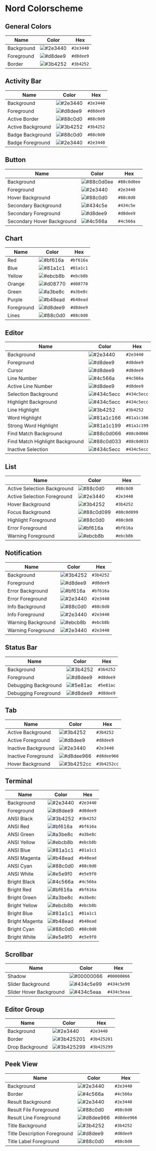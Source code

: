 # Nord Colorscheme

## General Colors

| Name               | Color     | Hex     |
|--------------------|-----------|---------|
| Background         | ![#2e3440](https://via.placeholder.com/15/2e3440/000000?text=+) | `#2e3440` |
| Foreground         | ![#d8dee9](https://via.placeholder.com/15/d8dee9/000000?text=+) | `#d8dee9` |
| Border             | ![#3b4252](https://via.placeholder.com/15/3b4252/000000?text=+) | `#3b4252` |

## Activity Bar

| Name                                   | Color     | Hex     |
|----------------------------------------|-----------|---------|
| Background                             | ![#2e3440](https://via.placeholder.com/15/2e3440/000000?text=+) | `#2e3440` |
| Foreground                             | ![#d8dee9](https://via.placeholder.com/15/d8dee9/000000?text=+) | `#d8dee9` |
| Active Border                          | ![#88c0d0](https://via.placeholder.com/15/88c0d0/000000?text=+) | `#88c0d0` |
| Active Background                      | ![#3b4252](https://via.placeholder.com/15/3b4252/000000?text=+) | `#3b4252` |
| Badge Background                       | ![#88c0d0](https://via.placeholder.com/15/88c0d0/000000?text=+) | `#88c0d0` |
| Badge Foreground                       | ![#2e3440](https://via.placeholder.com/15/2e3440/000000?text=+) | `#2e3440` |

## Button

| Name                               | Color     | Hex     |
|------------------------------------|-----------|---------|
| Background                         | ![#88c0d0ee](https://via.placeholder.com/15/88c0d0ee/000000?text=+) | `#88c0d0ee` |
| Foreground                         | ![#2e3440](https://via.placeholder.com/15/2e3440/000000?text=+) | `#2e3440` |
| Hover Background                   | ![#88c0d0](https://via.placeholder.com/15/88c0d0/000000?text=+) | `#88c0d0` |
| Secondary Background                | ![#434c5e](https://via.placeholder.com/15/434c5e/000000?text=+) | `#434c5e` |
| Secondary Foreground                | ![#d8dee9](https://via.placeholder.com/15/d8dee9/000000?text=+) | `#d8dee9` |
| Secondary Hover Background          | ![#4c566a](https://via.placeholder.com/15/4c566a/000000?text=+) | `#4c566a` |

## Chart

| Name                        | Color     | Hex     |
|-----------------------------|-----------|---------|
| Red                         | ![#bf616a](https://via.placeholder.com/15/bf616a/000000?text=+) | `#bf616a` |
| Blue                        | ![#81a1c1](https://via.placeholder.com/15/81a1c1/000000?text=+) | `#81a1c1` |
| Yellow                      | ![#ebcb8b](https://via.placeholder.com/15/ebcb8b/000000?text=+) | `#ebcb8b` |
| Orange                      | ![#d08770](https://via.placeholder.com/15/d08770/000000?text=+) | `#d08770` |
| Green                       | ![#a3be8c](https://via.placeholder.com/15/a3be8c/000000?text=+) | `#a3be8c` |
| Purple                      | ![#b48ead](https://via.placeholder.com/15/b48ead/000000?text=+) | `#b48ead` |
| Foreground                  | ![#d8dee9](https://via.placeholder.com/15/d8dee9/000000?text=+) | `#d8dee9` |
| Lines                       | ![#88c0d0](https://via.placeholder.com/15/88c0d0/000000?text=+) | `#88c0d0` |

## Editor

| Name                             | Color     | Hex     |
|----------------------------------|-----------|---------|
| Background                       | ![#2e3440](https://via.placeholder.com/15/2e3440/000000?text=+) | `#2e3440` |
| Foreground                       | ![#d8dee9](https://via.placeholder.com/15/d8dee9/000000?text=+) | `#d8dee9` |
| Cursor                           | ![#d8dee9](https://via.placeholder.com/15/d8dee9/000000?text=+) | `#d8dee9` |
| Line Number                      | ![#4c566a](https://via.placeholder.com/15/4c566a/000000?text=+) | `#4c566a` |
| Active Line Number               | ![#d8dee9](https://via.placeholder.com/15/d8dee9/000000?text=+) | `#d8dee9` |
| Selection Background             | ![#434c5ecc](https://via.placeholder.com/15/434c5ecc/000000?text=+) | `#434c5ecc` |
| Highlight Background             | ![#434c5ecc](https://via.placeholder.com/15/434c5ecc/000000?text=+) | `#434c5ecc` |
| Line Highlight                   | ![#3b4252](https://via.placeholder.com/15/3b4252/000000?text=+) | `#3b4252` |
| Word Highlight                   | ![#81a1c166](https://via.placeholder.com/15/81a1c166/000000?text=+) | `#81a1c166` |
| Strong Word Highlight            | ![#81a1c199](https://via.placeholder.com/15/81a1c199/000000?text=+) | `#81a1c199` |
| Find Match Background            | ![#88c0d066](https://via.placeholder.com/15/88c0d066/000000?text=+) | `#88c0d066` |
| Find Match Highlight Background  | ![#88c0d033](https://via.placeholder.com/15/88c0d033/000000?text=+) | `#88c0d033` |
| Inactive Selection               | ![#434c5ecc](https://via.placeholder.com/15/434c5ecc/000000?text=+) | `#434c5ecc` |

## List

| Name                           | Color     | Hex     |
|--------------------------------|-----------|---------|
| Active Selection Background    | ![#88c0d0](https://via.placeholder.com/15/88c0d0/000000?text=+) | `#88c0d0` |
| Active Selection Foreground    | ![#2e3440](https://via.placeholder.com/15/2e3440/000000?text=+) | `#2e3440` |
| Hover Background               | ![#3b4252](https://via.placeholder.com/15/3b4252/000000?text=+) | `#3b4252` |
| Focus Background               | ![#88c0d099](https://via.placeholder.com/15/88c0d099/000000?text=+) | `#88c0d099` |
| Highlight Foreground           | ![#88c0d0](https://via.placeholder.com/15/88c0d0/000000?text=+) | `#88c0d0` |
| Error Foreground               | ![#bf616a](https://via.placeholder.com/15/bf616a/000000?text=+) | `#bf616a` |
| Warning Foreground             | ![#ebcb8b](https://via.placeholder.com/15/ebcb8b/000000?text=+) | `#ebcb8b` |

## Notification

| Name                           | Color     | Hex     |
|--------------------------------|-----------|---------|
| Background                     | ![#3b4252](https://via.placeholder.com/15/3b4252/000000?text=+) | `#3b4252` |
| Foreground                     | ![#d8dee9](https://via.placeholder.com/15/d8dee9/000000?text=+) | `#d8dee9` |
| Error Background               | ![#bf616a](https://via.placeholder.com/15/bf616a/000000?text=+) | `#bf616a` |
| Error Foreground               | ![#2e3440](https://via.placeholder.com/15/2e3440/000000?text=+) | `#2e3440` |
| Info Background                | ![#88c0d0](https://via.placeholder.com/15/88c0d0/000000?text=+) | `#88c0d0` |
| Info Foreground                | ![#2e3440](https://via.placeholder.com/15/2e3440/000000?text=+) | `#2e3440` |
| Warning Background             | ![#ebcb8b](https://via.placeholder.com/15/ebcb8b/000000?text=+) | `#ebcb8b` |
| Warning Foreground             | ![#2e3440](https://via.placeholder.com/15/2e3440/000000?text=+) | `#2e3440` |

## Status Bar

| Name                           | Color     | Hex     |
|--------------------------------|-----------|---------|
| Background                     | ![#3b4252](https://via.placeholder.com/15/3b4252/000000?text=+) | `#3b4252` |
| Foreground                     | ![#d8dee9](https://via.placeholder.com/15/d8dee9/000000?text=+) | `#d8dee9` |
| Debugging Background           | ![#5e81ac](https://via.placeholder.com/15/5e81ac/000000?text=+) | `#5e81ac` |
| Debugging Foreground           | ![#d8dee9](https://via.placeholder.com/15/d8dee9/000000?text=+) | `#d8dee9` |

## Tab

| Name                            | Color     | Hex     |
|---------------------------------|-----------|---------|
| Active Background               | ![#3b4252](https://via.placeholder.com/15/3b4252/000000?text=+) | `#3b4252` |
| Active Foreground               | ![#d8dee9](https://via.placeholder.com/15/d8dee9/000000?text=+) | `#d8dee9` |
| Inactive Background             | ![#2e3440](https://via.placeholder.com/15/2e3440/000000?text=+) | `#2e3440` |
| Inactive Foreground             | ![#d8dee966](https://via.placeholder.com/15/d8dee966/000000?text=+) | `#d8dee966` |
| Hover Background                | ![#3b4252cc](https://via.placeholder.com/15/3b4252cc/000000?text=+) | `#3b4252cc` |

## Terminal

| Name                            | Color     | Hex     |
|---------------------------------|-----------|---------|
| Background                      | ![#2e3440](https://via.placeholder.com/15/2e3440/000000?text=+) | `#2e3440` |
| Foreground                      | ![#d8dee9](https://via.placeholder.com/15/d8dee9/000000?text=+) | `#d8dee9` |
| ANSI Black                      | ![#3b4252](https://via.placeholder.com/15/3b4252/000000?text=+) | `#3b4252` |
| ANSI Red                        | ![#bf616a](https://via.placeholder.com/15/bf616a/000000?text=+) | `#bf616a` |
| ANSI Green                      | ![#a3be8c](https://via.placeholder.com/15/a3be8c/000000?text=+) | `#a3be8c` |
| ANSI Yellow                     | ![#ebcb8b](https://via.placeholder.com/15/ebcb8b/000000?text=+) | `#ebcb8b` |
| ANSI Blue                       | ![#81a1c1](https://via.placeholder.com/15/81a1c1/000000?text=+) | `#81a1c1` |
| ANSI Magenta                    | ![#b48ead](https://via.placeholder.com/15/b48ead/000000?text=+) | `#b48ead` |
| ANSI Cyan                       | ![#88c0d0](https://via.placeholder.com/15/88c0d0/000000?text=+) | `#88c0d0` |
| ANSI White                      | ![#e5e9f0](https://via.placeholder.com/15/e5e9f0/000000?text=+) | `#e5e9f0` |
| Bright Black                    | ![#4c566a](https://via.placeholder.com/15/4c566a/000000?text=+) | `#4c566a` |
| Bright Red                      | ![#bf616a](https://via.placeholder.com/15/bf616a/000000?text=+) | `#bf616a` |
| Bright Green                    | ![#a3be8c](https://via.placeholder.com/15/a3be8c/000000?text=+) | `#a3be8c` |
| Bright Yellow                   | ![#ebcb8b](https://via.placeholder.com/15/ebcb8b/000000?text=+) | `#ebcb8b` |
| Bright Blue                     | ![#81a1c1](https://via.placeholder.com/15/81a1c1/000000?text=+) | `#81a1c1` |
| Bright Magenta                  | ![#b48ead](https://via.placeholder.com/15/b48ead/000000?text=+) | `#b48ead` |
| Bright Cyan                     | ![#88c0d0](https://via.placeholder.com/15/88c0d0/000000?text=+) | `#88c0d0` |
| Bright White                    | ![#e5e9f0](https://via.placeholder.com/15/e5e9f0/000000?text=+) | `#e5e9f0` |

## Scrollbar

| Name                            | Color     | Hex     |
|---------------------------------|-----------|---------|
| Shadow                          | ![#00000066](https://via.placeholder.com/15/00000066/000000?text=+) | `#00000066` |
| Slider Background               | ![#434c5e99](https://via.placeholder.com/15/434c5e99/000000?text=+) | `#434c5e99` |
| Slider Hover Background         | ![#434c5eaa](https://via.placeholder.com/15/434c5eaa/000000?text=+) | `#434c5eaa` |

## Editor Group

| Name                            | Color     | Hex     |
|---------------------------------|-----------|---------|
| Background                      | ![#2e3440](https://via.placeholder.com/15/2e3440/000000?text=+) | `#2e3440` |
| Border                          | ![#3b425201](https://via.placeholder.com/15/3b425201/000000?text=+) | `#3b425201` |
| Drop Background                 | ![#3b425299](https://via.placeholder.com/15/3b425299/000000?text=+) | `#3b425299` |

## Peek View

| Name                            | Color     | Hex     |
|---------------------------------|-----------|---------|
| Background                      | ![#2e3440](https://via.placeholder.com/15/2e3440/000000?text=+) | `#2e3440` |
| Border                          | ![#4c566a](https://via.placeholder.com/15/4c566a/000000?text=+) | `#4c566a` |
| Result Background               | ![#2e3440](https://via.placeholder.com/15/2e3440/000000?text=+) | `#2e3440` |
| Result File Foreground          | ![#88c0d0](https://via.placeholder.com/15/88c0d0/000000?text=+) | `#88c0d0` |
| Result Line Foreground          | ![#d8dee966](https://via.placeholder.com/15/d8dee966/000000?text=+) | `#d8dee966` |
| Title Background                | ![#3b4252](https://via.placeholder.com/15/3b4252/000000?text=+) | `#3b4252` |
| Title Description Foreground    | ![#d8dee9](https://via.placeholder.com/15/d8dee9/000000?text=+) | `#d8dee9` |
| Title Label Foreground          | ![#88c0d0](https://via.placeholder.com/15/88c0d0/000000?text=+) | `#88c0d0` |

